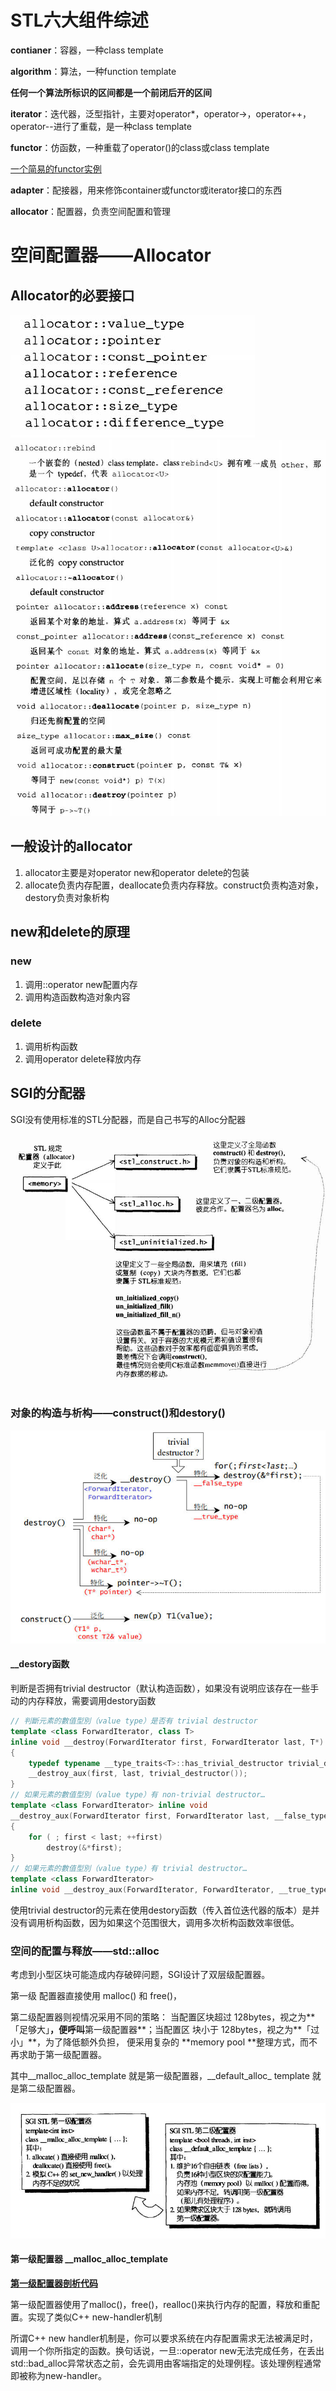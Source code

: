 # STL六大组件综述

**contianer**：容器，一种class template

**algorithm**：算法，一种function template

**任何一个算法所标识的区间都是一个前闭后开的区间**

**iterator**：迭代器，泛型指针，主要对operator*，operator->，operator++，operator--进行了重载，是一种class template

**functor**：仿函数，一种重载了operator()的class或class template

<a href="./code/easy_functor.cpp">一个简易的functor实例</a>

**adapter**：配接器，用来修饰container或functor或iterator接口的东西

**allocator**：配置器，负责空间配置和管理

# 空间配置器——Allocator

## Allocator的必要接口

<img src='./img/allocator_1.jpg'>

<img src='./img/allocator_2.jpg'>

## 一般设计的allocator

1.   allocator主要是对operator new和operator delete的包装
2.   allocate负责内存配置，deallocate负责内存释放。construct负责构造对象，destory负责对象析构

## new和delete的原理

### new

1.   调用::operator new配置内存
2.   调用构造函数构造对象内容

### delete

1.   调用析构函数
2.   调用operator delete释放内存

## SGI的分配器

SGI没有使用标准的STL分配器，而是自己书写的Alloc分配器

<img src='./img/allocator_3.jpg'>



### 对象的构造与析构——construct()和destory()

<img src='./img/conde1.jpg'>



#### __destory函数

判断是否拥有trivial destructor（默认构造函数），如果没有说明应该存在一些手动的内存释放，需要调用destory函数

```C++
// 判斷元素的數值型別（value type）是否有 trivial destructor
template <class ForwardIterator, class T>
inline void __destroy(ForwardIterator first, ForwardIterator last, T*) 
{
	typedef typename __type_traits<T>::has_trivial_destructor trivial_destructor; 
  	__destroy_aux(first, last, trivial_destructor());
}
// 如果元素的數值型別（value type）有 non-trivial destructor…
template <class ForwardIterator> inline void
__destroy_aux(ForwardIterator first, ForwardIterator last, __false_type) 
{   
    for ( ; first < last; ++first)
        destroy(&*first); 
}
// 如果元素的數值型別（value type）有 trivial destructor…
template <class ForwardIterator>
inline void __destroy_aux(ForwardIterator, ForwardIterator, __true_type) {}
```

使用trivial destructor的元素在使用destory函数（传入首位迭代器的版本）是并没有调用析构函数，因为如果这个范围很大，调用多次析构函数效率很低。

### 空间的配置与释放——std::alloc

考虑到小型区块可能造成内存破碎问题，SGI设计了双层级配置器。

第一级 配置器直接使用 malloc() 和 free()，

第二级配置器则视情况采用不同的策略： 当配置区块超过 128bytes，视之为**「足够大」**，便呼叫**第一级配置器**；当配置区 块小于 128bytes，视之为**「过小」**，为了降低额外负担， 便采用复杂的 **memory pool **整理方式，而不再求助于第一级配置器。

其中\_\_malloc_alloc_template 就是第一级配置器，\_\_default_alloc_ template 就是第二级配置器。

<img src='./img/alloc1.jpg'>

#### 第一级配置器 __malloc_alloc_template

**<a herf="./code/第一级配置器剖析.cpp" title='第一级配置器剖析'><u>第一级配置器剖析代码</u></a>**

第一级配置器使用了malloc()，free()，realloc()来执行内存的配置，释放和重配置。实现了类似C++ new-handler机制

所谓C++ new handler机制是，你可以要求系统在内存配置需求无法被满足时，调用一个你所指定的函数。换句话说，一旦::operator new无法完成任务，在丢出std::bad_alloc异常状态之前，会先调用由客端指定的处理例程。该处理例程通常即被称为new-handler。



